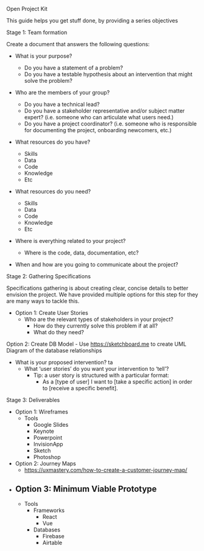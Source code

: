 Open Project Kit

This guide helps you get stuff done, by providing a series objectives 

Stage 1: Team formation

Create a document that answers the following questions: 


  - What is your purpose?
    - Do you have a statement of a problem? 
    - Do you have a testable hypothesis about an intervention that might solve the problem?


  - Who are the members of your group? 
    - Do you have a technical lead? 
    - Do you have a stakeholder representative and/or subject matter expert? (i.e. someone who can articulate what users need.) 
    - Do you have a project coordinator? (i.e. someone who is responsible for documenting the project, onboarding newcomers, etc.) 


  - What resources do you have?
    - Skills
    - Data
    - Code
    - Knowledge
    - Etc
  
  - What resources do you need? 
    - Skills
    - Data
    - Code
    - Knowledge
    - Etc


  - Where is everything related to your project?
    - Where is the code, data, documentation, etc?
  
  - When and how are you going to communicate about the project?


  Stage 2: Gathering Specifications

Specifications gathering is about creating clear, concise details to better envision the project.
We have provided multiple options for this step for they are many ways to tackle this.


  - Option 1: Create User Stories
    - Who are the relevant types of stakeholders in your project? 
      - How do they currently solve this problem if at all? 
      - What do they need? 
    
  Option 2: Create DB Model
    - Use https://sketchboard.me to create
      UML Diagram of the database relationships
  


  - What is your proposed intervention?  ta
    - What ‘user stories’ do you want your intervention to ‘tell’?
      - Tip: a user story is structured with a particular format: 
        - As a [type of user] I want to [take a specific action] in order to [receive a specific benefit].
  
Stage 3: Deliverables


  - Option 1: Wireframes
    - Tools
      - Google Slides
      - Keynote
      - Powerpoint
      - InvisionApp
      - Sketch
      - Photoshop
  - Option 2: Journey Maps
    - https://uxmastery.com/how-to-create-a-customer-journey-map/
  - Option 3: Minimum Viable Prototype
    - 
    - Tools
      - Frameworks
        - React
        - Vue
      - Databases
        - Firebase
        - Airtable